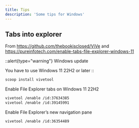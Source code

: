 ```yaml
---
title: Tips
description: 'Some tips for Windows'
---
```


## Tabs into explorer

From <https://github.com/thebookisclosed/ViVe> and <https://pureinfotech.com/enable-tabs-file-explorer-windows-11>

::alert{type="warning"}
Windows update
>
You have to use Windows 11 22H2 or later
::

```bash
scoop install vivetool
```

Enable File Explorer tabs on Windows 11 22H2

```bash
vivetool /enable /id:37634385
vivetool /enable /id:39145991
```

Enable File Explorer’s new navigation pane

```bash
vivetool /enable /id:36354489
```
